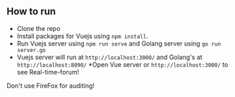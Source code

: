 ## How to run
* Clone the repo
* Install packages for Vuejs using `npm install`.
* Run Vuejs server using `npm run serve` and Golang server using `go run server.go`
* Vuejs server will run at `http://localhost:3000/` and Golang's at `http://localhost:8090/`
*Open Vue server or `http://localhost:3000/` to see Real-time-forum!

Don't use FireFox for auditing! 